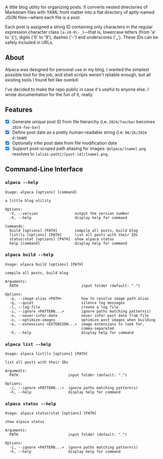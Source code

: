 A little blog utility for organizing posts. It converts nested directories of Markdown files with YAML front matter into a flat directory of aptly-named JSON files—where each file is a post.

Each post is assigned a string ID containing only characters in the regular expression character class `[a-z0-9\-_]`—that is, lowercase letters (from 'a' to 'z'), digits ('0' to '9'), dashes ('-') and underscores ('_'). These IDs can be safely included in URLs.

## About

Alpaca was designed for personal use in my blog. I wanted the simplest possible tool for the job, and shell scripts weren't reliable enough, but all existing tools I found felt like overkill. 

I've decided to make the repo public in case it's useful to anyone else. I wrote documentation for the fun of it, really.

## Features

- [x] Generate unique post ID from file hierarchy (i.e. `2024/foo/bar` becomes `2024-foo-bar`)
- [x] Define post date as a pretty human-readable string (i.e. `08/26/2024 8:56AM`)
- [x] Optionally infer post date from file modification date
- [x] Support post-scoped path aliasing for images: `@alpaca/[name].png` resolves to `[alias-path]/[post-id]/[name].png`,

## Command-Line Interface

### `alpaca --help`
```
Usage: alpaca [options] [command]

a little blog utility

Options:
  -V, --version                 output the version number
  -h, --help                    display help for command

Commands:
  build [options] [PATH]        compile all posts, build blog
  list|ls [options] [PATH]      list all posts with their IDs
  status|stat [options] [PATH]  show alpaca status
  help [command]                display help for command
```

### `alpaca build --help`
```
Usage: alpaca build [options] [PATH]

compile all posts, build blog

Arguments:
  PATH                             input folder (default: ".")

Options:
  -a, --image-alias <PATH>         how to resolve image path alias
  -q, --quiet                      silence log messages
  -l, --log-file                   create a log file
  -i, --ignore <PATTERN...>        ignore paths matching pattern(s)
  -n, --never-infer-date           never infer post date from file
  -o, --optimize-images            optimize post images when building
  -e, --extensions <EXTENSION...>  image extensions to look for,
                                   comma-separated
  -h, --help                       display help for command
```

### `alpaca list --help`
```
Usage: alpaca list|ls [options] [PATH]

list all posts with their IDs

Arguments:
  PATH                       input folder (default: ".")

Options:
  -i, --ignore <PATTERN...>  ignore paths matching pattern(s)
  -h, --help                 display help for command
```

### `alpaca status --help`
```
Usage: alpaca status|stat [options] [PATH]

show alpaca status

Arguments:
  PATH                       input folder (default: ".")

Options:
  -i, --ignore <PATTERN...>  ignore paths matching pattern(s)
  -h, --help                 display help for command
```
